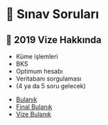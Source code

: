 # 📃 Sınav Soruları

## 📅 2019 Vize Hakkında

- Küme işlemleri
- BKS
- Optimum hesabı
- Veritabanı sorgulaması
- (4 ya da 5 soru gelecek)

<!--Index-->

- [Bulanık](./Bulan%C4%B1k.pdf)
- [Final Bulanık](./Final%20Bulan%C4%B1k.pdf)
- [Vize Bulanık](./Vize%20Bulan%C4%B1k.pdf)

<!--Index-->

